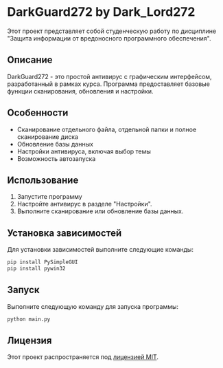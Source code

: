 
# DarkGuard272 by Dark_Lord272

Этот проект представляет собой студенческую работу по дисциплине "Защита информации от вредоносного программного обеспечения".

## Описание

DarkGuard272 - это простой антивирус с графическим интерфейсом, разработанный в рамках курса. Программа предоставляет базовые функции сканирования, обновления и настройки.

## Особенности

- Сканирование отдельного файла, отдельной папки и полное сканирование диска
- Обновление базы данных
- Настройки антивируса, включая выбор темы
- Возможность автозапуска

## Использование

1. Запустите программу
2. Настройте антивирус в разделе "Настройки".
3. Выполните сканирование или обновление базы данных.

## Установка зависимостей

Для установки зависимостей выполните следующие команды:

```bash
pip install PySimpleGUI
pip install pywin32
```

## Запуск

Выполните следующую команду для запуска программы:

```bash
python main.py
```

## Лицензия

Этот проект распространяется под [лицензией MIT](LICENSE).


